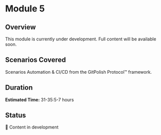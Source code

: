 # Module 5

## Overview

This module is currently under development. Full content will be available soon.

## Scenarios Covered

Scenarios  Automation & CI/CD from the GitPolish Protocol™ framework.

## Duration

**Estimated Time:** 31-35:5-7 hours

## Status

📝 Content in development

